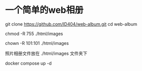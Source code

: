 # 一个简单的web相册

git clone https://github.com/ID404/web-album.git
cd web-album

chmod -R 755 ./html/images

chown -R 101:101 ./html/images


照片相册文件放在 ./html/images 文件夹下

docker compose up -d

